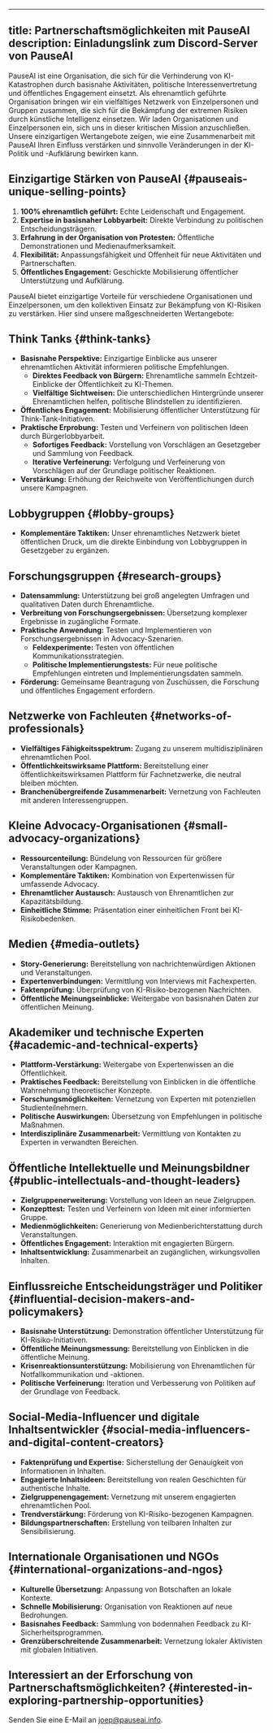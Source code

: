 

---
title: Partnerschaftsmöglichkeiten mit PauseAI
description: Einladungslink zum Discord-Server von PauseAI
---
PauseAI ist eine Organisation, die sich für die Verhinderung von KI-Katastrophen durch basisnahe Aktivitäten, politische Interessenvertretung und öffentliches Engagement einsetzt.
Als ehrenamtlich geführte Organisation bringen wir ein vielfältiges Netzwerk von Einzelpersonen und Gruppen zusammen, die sich für die Bekämpfung der extremen Risiken durch künstliche Intelligenz einsetzen.
Wir laden Organisationen und Einzelpersonen ein, sich uns in dieser kritischen Mission anzuschließen.
Unsere einzigartigen Wertangebote zeigen, wie eine Zusammenarbeit mit PauseAI Ihren Einfluss verstärken und sinnvolle Veränderungen in der KI-Politik und -Aufklärung bewirken kann.

## Einzigartige Stärken von PauseAI {#pauseais-unique-selling-points}

1. **100% ehrenamtlich geführt:** Echte Leidenschaft und Engagement.
2. **Expertise in basisnaher Lobbyarbeit:** Direkte Verbindung zu politischen Entscheidungsträgern.
3. **Erfahrung in der Organisation von Protesten:** Öffentliche Demonstrationen und Medienaufmerksamkeit.
4. **Flexibilität:** Anpassungsfähigkeit und Offenheit für neue Aktivitäten und Partnerschaften.
5. **Öffentliches Engagement:** Geschickte Mobilisierung öffentlicher Unterstützung und Aufklärung.

PauseAI bietet einzigartige Vorteile für verschiedene Organisationen und Einzelpersonen, um den kollektiven Einsatz zur Bekämpfung von KI-Risiken zu verstärken. Hier sind unsere maßgeschneiderten Wertangebote:

## Think Tanks {#think-tanks}

- **Basisnahe Perspektive:** Einzigartige Einblicke aus unserer ehrenamtlichen Aktivität informieren politische Empfehlungen.
  - **Direktes Feedback von Bürgern:** Ehrenamtliche sammeln Echtzeit-Einblicke der Öffentlichkeit zu KI-Themen.
  - **Vielfältige Sichtweisen:** Die unterschiedlichen Hintergründe unserer Ehrenamtlichen helfen, politische Blindstellen zu identifizieren.
- **Öffentliches Engagement:** Mobilisierung öffentlicher Unterstützung für Think-Tank-Initiativen.
- **Praktische Erprobung:** Testen und Verfeinern von politischen Ideen durch Bürgerlobbyarbeit.
  - **Sofortiges Feedback:** Vorstellung von Vorschlägen an Gesetzgeber und Sammlung von Feedback.
  - **Iterative Verfeinerung:** Verfolgung und Verfeinerung von Vorschlägen auf der Grundlage politischer Reaktionen.
- **Verstärkung:** Erhöhung der Reichweite von Veröffentlichungen durch unsere Kampagnen.

## Lobbygruppen {#lobby-groups}

- **Komplementäre Taktiken:** Unser ehrenamtliches Netzwerk bietet öffentlichen Druck, um die direkte Einbindung von Lobbygruppen in Gesetzgeber zu ergänzen.

## Forschungsgruppen {#research-groups}

- **Datensammlung:** Unterstützung bei groß angelegten Umfragen und qualitativen Daten durch Ehrenamtliche.
- **Verbreitung von Forschungsergebnissen:** Übersetzung komplexer Ergebnisse in zugängliche Formate.
- **Praktische Anwendung:** Testen und Implementieren von Forschungsergebnissen in Advocacy-Szenarien.
  - **Feldexperimente:** Testen von öffentlichen Kommunikationsstrategien.
  - **Politische Implementierungstests:** Für neue politische Empfehlungen eintreten und Implementierungsdaten sammeln.
- **Förderung:** Gemeinsame Beantragung von Zuschüssen, die Forschung und öffentliches Engagement erfordern.

## Netzwerke von Fachleuten {#networks-of-professionals}

- **Vielfältiges Fähigkeitsspektrum:** Zugang zu unserem multidisziplinären ehrenamtlichen Pool.
- **Öffentlichkeitswirksame Plattform:** Bereitstellung einer öffentlichkeitswirksamen Plattform für Fachnetzwerke, die neutral bleiben möchten.
- **Branchenübergreifende Zusammenarbeit:** Vernetzung von Fachleuten mit anderen Interessengruppen.

## Kleine Advocacy-Organisationen {#small-advocacy-organizations}

- **Ressourcenteilung:** Bündelung von Ressourcen für größere Veranstaltungen oder Kampagnen.
- **Komplementäre Taktiken:** Kombination von Expertenwissen für umfassende Advocacy.
- **Ehrenamtlicher Austausch:** Austausch von Ehrenamtlichen zur Kapazitätsbildung.
- **Einheitliche Stimme:** Präsentation einer einheitlichen Front bei KI-Risikobedenken.

## Medien {#media-outlets}

- **Story-Generierung:** Bereitstellung von nachrichtenwürdigen Aktionen und Veranstaltungen.
- **Expertenverbindungen:** Vermittlung von Interviews mit Fachexperten.
- **Faktenprüfung:** Überprüfung von KI-Risiko-bezogenen Nachrichten.
- **Öffentliche Meinungseinblicke:** Weitergabe von basisnahen Daten zur öffentlichen Meinung.

## Akademiker und technische Experten {#academic-and-technical-experts}

- **Plattform-Verstärkung:** Weitergabe von Expertenwissen an die Öffentlichkeit.
- **Praktisches Feedback:** Bereitstellung von Einblicken in die öffentliche Wahrnehmung theoretischer Konzepte.
- **Forschungsmöglichkeiten:** Vernetzung von Experten mit potenziellen Studienteilnehmern.
- **Politische Auswirkungen:** Übersetzung von Empfehlungen in politische Maßnahmen.
- **Interdisziplinäre Zusammenarbeit:** Vermittlung von Kontakten zu Experten in verwandten Bereichen.

## Öffentliche Intellektuelle und Meinungsbildner {#public-intellectuals-and-thought-leaders}

- **Zielgruppenerweiterung:** Vorstellung von Ideen an neue Zielgruppen.
- **Konzepttest:** Testen und Verfeinern von Ideen mit einer informierten Gruppe.
- **Medienmöglichkeiten:** Generierung von Medienberichterstattung durch Veranstaltungen.
- **Öffentliches Engagement:** Interaktion mit engagierten Bürgern.
- **Inhaltsentwicklung:** Zusammenarbeit an zugänglichen, wirkungsvollen Inhalten.

## Einflussreiche Entscheidungsträger und Politiker {#influential-decision-makers-and-policymakers}

- **Basisnahe Unterstützung:** Demonstration öffentlicher Unterstützung für KI-Risiko-Initiativen.
- **Öffentliche Meinungsmessung:** Bereitstellung von Einblicken in die öffentliche Meinung.
- **Krisenreaktionsunterstützung:** Mobilisierung von Ehrenamtlichen für Notfallkommunikation und -aktionen.
- **Politische Verfeinerung:** Iteration und Verbesserung von Politiken auf der Grundlage von Feedback.

## Social-Media-Influencer und digitale Inhaltsentwickler {#social-media-influencers-and-digital-content-creators}

- **Faktenprüfung und Expertise:** Sicherstellung der Genauigkeit von Informationen in Inhalten.
- **Engagierte Inhaltsideen:** Bereitstellung von realen Geschichten für authentische Inhalte.
- **Zielgruppenengagement:** Vernetzung mit unserem engagierten ehrenamtlichen Pool.
- **Trendverstärkung:** Förderung von KI-Risiko-bezogenen Kampagnen.
- **Bildungspartnerschaften:** Erstellung von teilbaren Inhalten zur Sensibilisierung.

## Internationale Organisationen und NGOs {#international-organizations-and-ngos}

- **Kulturelle Übersetzung:** Anpassung von Botschaften an lokale Kontexte.
- **Schnelle Mobilisierung:** Organisation von Reaktionen auf neue Bedrohungen.
- **Basisnahes Feedback:** Sammlung von bodennahen Feedback zu KI-Sicherheitsprogrammen.
- **Grenzüberschreitende Zusammenarbeit:** Vernetzung lokaler Aktivisten mit globalen Initiativen.

## Interessiert an der Erforschung von Partnerschaftsmöglichkeiten? {#interested-in-exploring-partnership-opportunities}

Senden Sie eine E-Mail an [joep@pauseai.info](mailto:joep@pauseai.info).